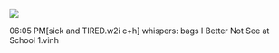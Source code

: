 
![](https://media.tenor.com/TU-MqPN0VzwAAAAM/ice-cream-in-the-hood-be-like.gif)


06:05 PM[sick and TIRED.w2i c+h] whispers: bags I Better Not See at School 1.vinh
